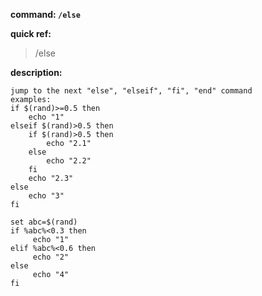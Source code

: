 <!-- BEGIN_AUTOGEN: do NOT edit in this block -->

**command: `/else`**

**quick ref:**
> /else

**description:**

```
jump to the next "else", "elseif", "fi", "end" command
examples: 
if $(rand)>=0.5 then
	echo "1"
elseif $(rand)>0.5 then
	if $(rand)>0.5 then
		echo "2.1"
	else
		echo "2.2"
	fi
	echo "2.3"
else
	echo "3"
fi

set abc=$(rand)
if %abc%<0.3 then
     echo "1"
elif %abc%<0.6 then
     echo "2"
else
     echo "4"
fi
```

<!-- END_AUTOGEN-->
